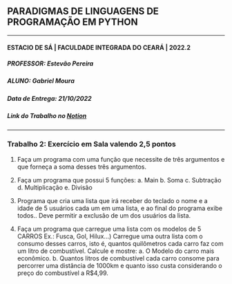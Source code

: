 ## PARADIGMAS DE LINGUAGENS DE PROGRAMAÇÃO EM PYTHON
---
#### ESTACIO DE SÁ | FACULDADE INTEGRADA DO CEARÁ | 2022.2
##### PROFESSOR: Estevão Pereira
##### ALUNO: Gabriel Moura
##### Data de Entrega: 21/10/2022
##### Link do Trabalho no [Notion](https://gabrielmdev.notion.site/Atividade-Complementar-2-Exerc-cio-em-Sala-299cde0fa09d409b842deac26c381e00)
---
### Trabalho 2: Exercício em Sala valendo 2,5 pontos

1. Faça um programa com uma função que necessite de três argumentos e que forneça a soma desses três argumentos.

2. Faça um programa que possui 5 funções:
    a. Main
    b. Soma
    c. Subtração
    d. Multiplicação
    e. Divisão

3. Programa que cria uma lista que irá receber do teclado o nome e a idade de 5 usuários cada um em uma lista, e ao final do programa exibe todos.. Deve permitir a exclusão de um dos usuários da lista.

4. Faça um programa que carregue uma lista com os modelos de 5 CARROS 
    Ex.: Fusca, Gol, Hilux...)
    Carregue uma outra lista com o consumo desses carros, isto é, quantos quilômetros cada carro faz com um litro de combustível. Calcule e mostre:
    a. O Modelo do carro mais econômico.
    b. Quantos litros de combustível cada carro consome para percorrer uma distância de 1000km e quanto isso custa considerando o preço do combustível a R$4,99.
    